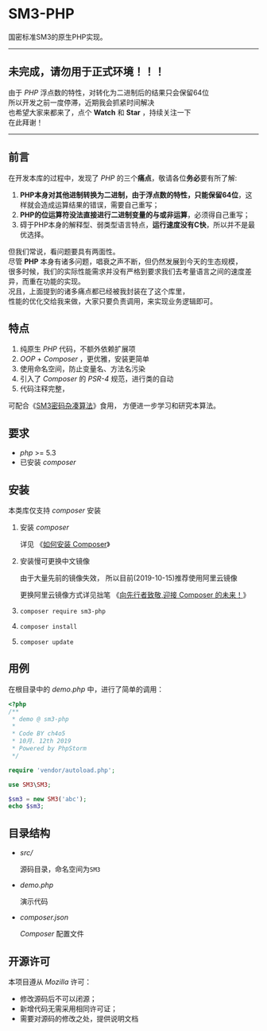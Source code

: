 # SM3-PHP

国密标准SM3的原生PHP实现。


---

## 未完成，请勿用于正式环境！！！

由于 *PHP* 浮点数的特性，对转化为二进制后的结果只会保留64位 \
所以开发之前一度停滞，近期我会抓紧时间解决 \
也希望大家来都来了，点个 **Watch** 和 **Star** ，持续关注一下 \
在此拜谢！

---


## 前言

在开发本库的过程中，发现了 *PHP* 的三个**痛点**，敬请各位**务必**要有所了解:
1. **PHP本身对其他进制转换为二进制，由于浮点数的特性，只能保留64位**，这样就会造成运算结果的错误，需要自己重写；
2. **PHP的位运算符没法直接进行二进制变量的与或非运算**，必须得自己重写；
3. 碍于PHP本身的解释型、弱类型语言特点，**运行速度没有C快**，所以并不是最优选择。

但我们常说，看问题要具有两面性。 \
尽管 **PHP** 本身有诸多问题，唱衰之声不断，但仍然发展到今天的生态规模， \
很多时候，我们的实际性能需求并没有严格到要求我们去考量语言之间的速度差异，而重在功能的实现。 \
况且，上面提到的诸多痛点都已经被我封装在了这个库里， \
性能的优化交给我来做，大家只要负责调用，来实现业务逻辑即可。


## 特点

1. 纯原生 *PHP* 代码，不额外依赖扩展项
2. *OOP* + *Composer* ，更优雅，安装更简单
3. 使用命名空间，防止变量名、方法名污染
4. 引入了 *Composer* 的 *PSR-4* 规范，进行类的自动
5. 代码注释完整，

可配合《[SM3密码杂凑算法](http://www.sca.gov.cn/sca/xwdt/2010-12/17/1002389/files/302a3ada057c4a73830536d03e683110.pdf)》食用，
方便进一步学习和研究本算法。


## 要求

* *php* >= 5.3
* 已安装 *composer*


## 安装

本类库仅支持 *composer* 安装

1. 安装 *composer*
    
    详见 《[如何安装 Composer](https://pkg.phpcomposer.com/#how-to-install-composer)》

2. 安装慢可更换中文镜像

    由于大量先前的镜像失效，
    所以目前(2019-10-15)推荐使用阿里云镜像

    更换阿里云镜像方式详见拙笔 《[向先行者致敬,迎接 Composer 的未来！](https://blog.doylee.cn/composer-chinese-mirror/)》
    
3. `composer require sm3-php`

4. `composer install`

5. `composer update`


## 用例

在根目录中的 *demo.php* 中，进行了简单的调用：

```php
<?php
/**
 * demo @ sm3-php
 *
 * Code BY ch4o5
 * 10月. 12th 2019
 * Powered by PhpStorm
 */

require 'vendor/autoload.php';

use SM3\SM3;

$sm3 = new SM3('abc');
echo $sm3;
``` 


## 目录结构

- *src/*
    
    源码目录，命名空间为`SM3`

- *demo.php*
    
    演示代码
    
- *composer.json*

    *Composer* 配置文件
    

## 开源许可

本项目遵从 *Mozilla* 许可：

* 修改源码后不可以闭源；
* 新增代码无需采用相同许可证；
* 需要对源码的修改之处，提供说明文档
    
